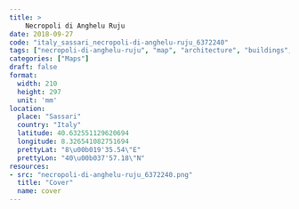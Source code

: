 ```yaml
---
title: > 
    Necropoli di Anghelu Ruju
date: 2018-09-27
code: "italy_sassari_necropoli-di-anghelu-ruju_6372240"
tags: ["necropoli-di-anghelu-ruju", "map", "architecture", "buildings", "Sassari", "Italy"]
categories: ["Maps"]
draft: false
format:
  width: 210
  height: 297
  unit: 'mm'
location:
  place: "Sassari"
  country: "Italy"
  latitude: 40.632551129620694
  longitude: 8.326541082751694
  prettyLat: "8\u00b019'35.54\"E"
  prettyLon: "40\u00b037'57.18\"N"
resources:
- src: "necropoli-di-anghelu-ruju_6372240.png"
  title: "Cover"
  name: cover
---
```

